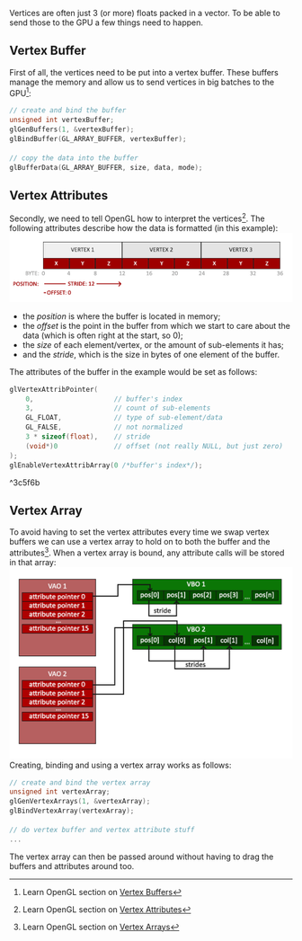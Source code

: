 Vertices are often just 3 (or more) floats packed in a vector. To be able to send those to the GPU a few things need to happen.

## Vertex Buffer
First of all, the vertices need to be put into a vertex buffer. These buffers manage the memory and allow us to send vertices in big batches to the GPU[^vertexbuffer]:

```cpp
// create and bind the buffer
unsigned int vertexBuffer;
glGenBuffers(1, &vertexBuffer);
glBindBuffer(GL_ARRAY_BUFFER, vertexBuffer);

// copy the data into the buffer
glBufferData(GL_ARRAY_BUFFER, size, data, mode);
```

## Vertex Attributes
Secondly, we need to tell OpenGL how to interpret the vertices[^vertexattribs]. The following attributes describe how the data is formatted (in this example):
![vertex attributes](assets/vertex%20attributes.png)
- the *position* is where the buffer is located in memory;
- the *offset* is the point in the buffer from which we start to care about the data (which is often right at the start, so 0);
- the *size* of each element/vertex, or the amount of sub-elements it has;
- and the *stride*, which is the size in bytes of one element of the buffer.

The attributes of the buffer in the example would be set as follows:

```cpp
glVertexAttribPointer(
	0,                    // buffer's index
	3,                    // count of sub-elements
	GL_FLOAT,             // type of sub-element/data
	GL_FALSE,             // not normalized
	3 * sizeof(float),    // stride
	(void*)0              // offset (not really NULL, but just zero)
);
glEnableVertexAttribArray(0 /*buffer's index*/);
```

^3c5f6b

## Vertex Array
To avoid having to set the vertex attributes every time we swap vertex buffers we can use a vertex array to hold on to both the buffer and the attributes[^vertexarray]. When a vertex array is bound, any attribute calls will be stored in that array:
![vertex array](assets/vertex%20array.png)
Creating, binding and using a vertex array works as follows:

```cpp
// create and bind the vertex array
unsigned int vertexArray;
glGenVertexArrays(1, &vertexArray);
glBindVertexArray(vertexArray);

// do vertex buffer and vertex attribute stuff
...
```

The vertex array can then be passed around without having to drag the buffers and attributes around too.

[^vertexbuffer]: Learn OpenGL section on [Vertex Buffers](https://learnopengl.com/Getting-started/Hello-Triangle#:~:text=about%20graphics%20programming.-,Vertex%20input,-To%20start%20drawing)
[^vertexattribs]: Learn OpenGL section on [Vertex Attributes](https://learnopengl.com/Getting-started/Hello-Triangle#:~:text=Linking%20Vertex%20Attributes)
[^vertexarray]: Learn OpenGL section on [Vertex Arrays](https://learnopengl.com/Getting-started/Hello-Triangle#:~:text=restore%20its%20state%3F-,Vertex%20Array%20Object,-A%20vertex%20array)
